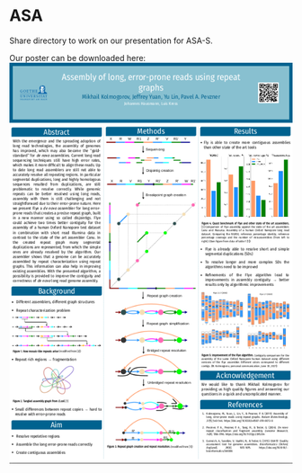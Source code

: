 # ASA

Share directory to work on our presentation for ASA-S.

Our poster can be downloaded here: 
![](poster/screenshot_poster.png)
